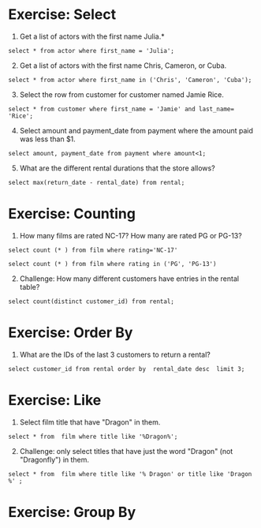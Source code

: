 # Exercise: Select

1. Get a list of actors with the first name Julia.*

`select * from actor where first_name = 'Julia';`

2. Get a list of actors with the first name Chris, Cameron, or Cuba.

`select * from actor where first_name in ('Chris', 'Cameron', 'Cuba');`

3. Select the row from customer for customer named Jamie Rice.

`select * from customer where first_name = 'Jamie' and last_name= 'Rice';`

4. Select amount and payment_date from payment where the amount paid was less than $1.

`select amount, payment_date from payment where amount<1;`

5. What are the different rental durations that the store allows?

`select max(return_date - rental_date) from rental;`

# Exercise: Counting


1. How many films are rated NC-17? How many are rated PG or PG-13?


`select count (* ) from film where rating='NC-17'`


`select count (* ) from film where rating in ('PG', 'PG-13')`



2. Challenge: How many different customers have entries in the rental table?

`select count(distinct customer_id) from rental;`

# Exercise: Order By

1. What are the IDs of the last 3 customers to return a rental?

`select customer_id from rental order by  rental_date desc  limit 3;`

# Exercise: Like

1. Select film title that have "Dragon" in them.

`select * from  film where title like '%Dragon%';`

2. Challenge: only select titles that have just the word "Dragon" (not "Dragonfly") in them.

`select * from  film where title like '% Dragon' or title like 'Dragon %' ;`

# Exercise: Group By








